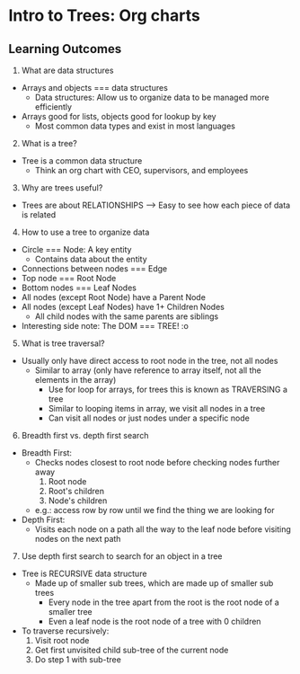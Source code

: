 # Intro to Trees: Org charts

## Learning Outcomes
1. What are data structures
  * Arrays and objects === data structures
    * Data structures: Allow us to organize data to be managed more efficiently
  * Arrays good for lists, objects good for lookup by key
    * Most common data types and exist in most languages
2. What is a tree?
  * Tree is a common data structure
    * Think an org chart with CEO, supervisors, and employees
3. Why are trees useful?
  * Trees are about RELATIONSHIPS --> Easy to see how each piece of data is related
4. How to use a tree to organize data
  * Circle === Node: A key entity
    * Contains data about the entity
  * Connections between nodes === Edge
  * Top node === Root Node
  * Bottom nodes === Leaf Nodes
  * All nodes (except Root Node) have a Parent Node
  * All nodes (except Leaf Nodes) have 1+ Children Nodes
    * All child nodes with the same parents are siblings
  * Interesting side note: The DOM === TREE! :o
5. What is tree traversal?
  * Usually only have direct access to root node in the tree, not all nodes
    * Similar to array (only have reference to array itself, not all the elements in the array)
      * Use for loop for arrays, for trees this is known as TRAVERSING a tree
      * Similar to looping items in array, we visit all nodes in a tree
      * Can visit all nodes or just nodes under a specific node
6. Breadth first vs. depth first search
  * Breadth First:
    * Checks nodes closest to root node before checking nodes further away
      1. Root node
      2. Root's children
      3. Node's children
    * e.g.: access row by row until we find the thing we are looking for
  * Depth First:
    * Visits each node on a path all the way to the leaf node before visiting nodes on the next path
7. Use depth first search to search for an object in a tree
  * Tree is RECURSIVE data structure 
    * Made up of smaller sub trees, which are made up of smaller sub trees
      * Every node in the tree apart from the root is the root node of a smaller tree
      * Even a leaf node is the root node of a tree with 0 children
  * To traverse recursively:
    1. Visit root node
    2. Get first unvisited child sub-tree of the current node
    3. Do step 1 with sub-tree